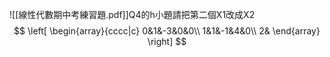![[線性代數期中考練習題.pdf]]Q4的h小題請把第二個X1改成X2
$$
\left[
\begin{array}{cccc|c}
0&1&-3&0&0\\
1&1&-1&4&0\\
2&
\end{array}
\right]
$$